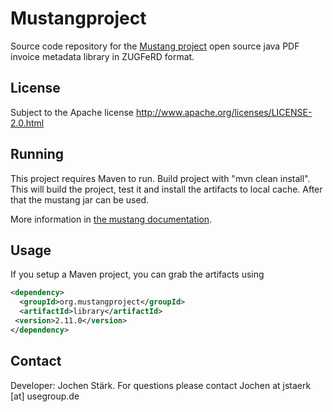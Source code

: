
Mustangproject
=====

Source code repository for the [Mustang project](http://www.mustangproject.org/) open source java PDF invoice metadata library in ZUGFeRD format.

License
-----

Subject to the Apache license http://www.apache.org/licenses/LICENSE-2.0.html

Running
-----

This project requires Maven to run. Build project with "mvn clean install". This will build the project, test it and install the artifacts to local cache. After that the mustang jar can be used.

More information in [the mustang documentation](https://github.com/ZUGFeRD/mustangproject/blob/master/doc/ZugferdDev.en.pdf?raw=true).

Usage
-----

If you setup a Maven project, you can grab the artifacts using

```xml
<dependency>
  <groupId>org.mustangproject</groupId>
  <artifactId>library</artifactId>
 <version>2.11.0</version>
</dependency>
```

Contact
-----

Developer: Jochen Stärk. For questions please contact Jochen at jstaerk [at] usegroup.de 

